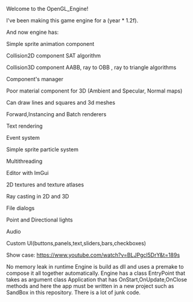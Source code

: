 Welcome to the OpenGL_Engine!

I've been making this game engine for a (year * 1.2f).

And now engine has:

Simple sprite animation component

Collision2D component SAT algorithm

Collision3D component AABB, ray to OBB , ray to triangle algorithms

Component's manager

Poor material component for 3D (Ambient and Specular, Normal maps)

Can draw lines and squares and 3d meshes

Forward,Instancing and Batch renderers

Text rendering

Event system

Simple sprite particle system

Multithreading

Editor with ImGui

2D textures and texture atlases

Ray casting in 2D and 3D

File dialogs

Point and Directional lights

Audio

Custom UI(buttons,panels,text,sliders,bars,checkboxes)


Show case: https://www.youtube.com/watch?v=BLJPgcl5DrY&t=189s

No memory leak in runtime
Engine is build as dll and uses a premake to compose it all together automatically. Engine has a class EntryPoint that takes as argument class Application that has OnStart,OnUpdate,OnClose methods and here the app must be written in a new project such as SandBox in this repository. There is a lot of junk code.
